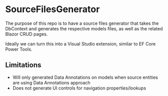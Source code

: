 # SourceFilesGenerator

The purpose of this repo is to have a source files generator that takes the DbContext and generates the respective models files, 
as well as the related Blazor CRUD pages.

Ideally we can turn this into a Visual Studio extension, similar to EF Core Power Tools.

## Limitations
* Will only generated Data Annotations on models when source entities are using Data Annotations approach
* Does not generate UI controls for navigation properties/lookups

